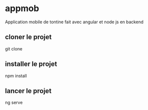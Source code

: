 # appmob

Application mobile de tontine fait avec angular et node js en backend

## cloner le projet

git clone

## installer le projet

npm install

## lancer le projet

ng serve

